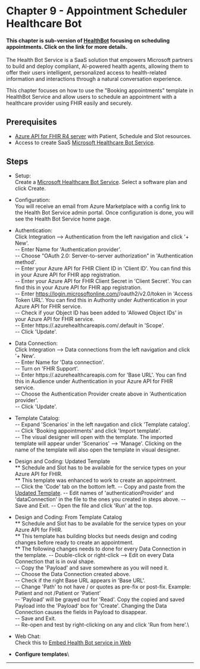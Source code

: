 # Chapter 9 - Appointment Scheduler Healthcare Bot

#### This chapter is sub-version of [HealthBot](https://docs.microsoft.com/en-us/HealthBot/) focusing on scheduling appointments. Click on the link for more details.

The Health Bot Service is a SaaS solution that empowers Microsoft partners to build and deploy compliant, AI-powered health agents, allowing them to offer their users intelligent, personalized access to health-related information and interactions through a natural conversation experience. 

This chapter focuses on how to use the "Booking appointments" template in HealthBot Service and allow users to schedule an appointment with a healthcare provider using FHIR easily and securely.

## Prerequisites
* [Azure API for FHIR R4 server](../Chapter2-AzureAPIforFHIR/ReadMe.md) with Patient, Schedule and Slot resources.
* Access to create SaaS [Microsoft Healthcare Bot Service](https://azuremarketplace.microsoft.com/en-us/marketplace/apps/microsoft-hcb.microsofthealthcarebot).

## Steps
* Setup:\
Create a [Microsoft Healthcare Bot Service](https://azuremarketplace.microsoft.com/en-us/marketplace/apps/microsoft-hcb.microsofthealthcarebot). Select a software plan and click Create.
* Configuration:\
You will receive an email from Azure Marketplace with a config link to the Health Bot Service admin portal. Once configuration is done, you will see the Health Bot Service home page.
* Authentication:\
Click Integration --> Authentication from the left navigation and click '+ New'.\
-- Enter Name for 'Authentication provider'. \
-- Choose "OAuth 2.0: Server-to-server authorization" in 'Authentication method'.\
-- Enter your Azure API for FHIR Client ID in 'Client ID'. You can find this in your Azure API for FHIR app registration.\
-- Enter your Azure API for FHIR Client Secret in 'Client Secret'. You can find this in your Azure API for FHIR app registration.\
-- Enter https://login.microsoftonline.com/<tenantid>/oauth2/v2.0/token in 'Access Token URL'. You can find this in Authority under Authentication in your Azure API for FHIR service.\
-- Check if your Object ID has been added to 'Allowed Object IDs' in your Azure API for FHIR service.\
-- Enter https://<myfhir>.azurehealthcareapis.com/.default in 'Scope'.\
-- Click 'Update'.
* Data Connection:\
Click Integration --> Data connections from the left navigation and click '+ New'.\
-- Enter Name for 'Data connection'.\
-- Turn on 'FHIR Support'.\
-- Enter https://<myfhir>.azurehealthcareapis.com for 'Base URL'. You can find this in Audience under Authentication in your Azure API for FHIR service.\
-- Choose the Authentication Provider create above in 'Authentication provider'.\
-- Click 'Update'.
* Template Catalog:\
-- Expand 'Scenarios' in the left navgation and click 'Template catalog'.\
-- Click 'Booking appointments' and click 'Import template'.\
-- The visual designer will open with the template. The imported template will appear under 'Scenarios' --> 'Manage'. Clicking on the name of the template will also open the template in visual designer.
* Design and Coding: Updated Template\
** Schedule and Slot has to be available for the service types on your Azure API for FHIR.\
** This template was enhanced to work to create an appointment.\
-- Click the 'Code' tab on the bottom left.
-- Copy and paste from the [Updated Template](./UpdatedFHIRTemplate.json).
-- Edit names of 'authenticationProvider' and 'dataConnection' in the file to the ones you created in steps above.
-- Save and Exit.
-- Open the file and click 'Run' at the top.
* Design and Coding: From Template Catalog\
** Schedule and Slot has to be available for the service types on your Azure API for FHIR.\
** This template has building blocks but needs design and coding changes before ready to create an appointment.\
** The following changes needs to done for every Data Connection in the template.
-- Double-click or right-click --> Edit on every Data Connection that is in oval shape.\
-- Copy the 'Payload' and save somewhere as you will need it.\
-- Choose the Data Connection created above.\
-- Check if the right Base URL appears in 'Base URL'.\
-- Change 'Path' to not have / or quotes as pre-fix or post-fix. Example: Patient and not /Patient or 'Patient'\
-- 'Payload' will be grayed out for 'Read'. Copy the copied and saved Payload into the 'Payload' box for 'Create'. Changing the Data Connection causes the fields in Payload to disappear.\
-- Save and Exit.\
-- Re-open and test by right-clicking on any and click 'Run from here'.\
* Web Chat:\
Check this to [Embed Health Bot service in Web](https://github.com/Microsoft/HealthBotcontainersample)



* **Configure templates**\


*** 


